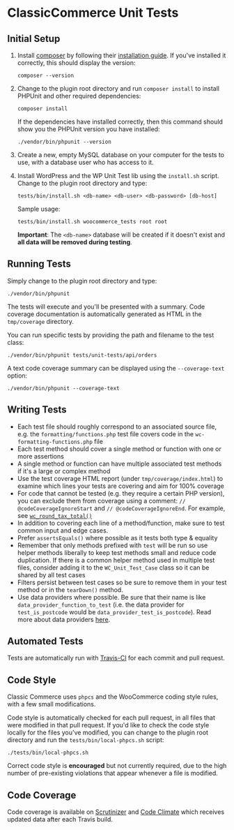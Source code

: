 # ClassicCommerce Unit Tests

## Initial Setup

1. Install [composer](https://getcomposer.org/) by following their [installation guide](https://getcomposer.org/download/). If you've installed it correctly, this should display the version:

    ```
    composer --version
    ```

2. Change to the plugin root directory and run `composer install` to install PHPUnit and other required dependencies:

    ```
    composer install
    ```

    If the dependencies have installed correctly, then this command should show you the PHPUnit version you have installed:

    ```
    ./vendor/bin/phpunit --version
    ```

3. Create a new, empty MySQL database on your computer for the tests to use, with a database user who has access to it.

4. Install WordPress and the WP Unit Test lib using the `install.sh` script. Change to the plugin root directory and type:

    ```
    tests/bin/install.sh <db-name> <db-user> <db-password> [db-host]
    ```

    Sample usage:

    ```
    tests/bin/install.sh woocommerce_tests root root
    ```

    **Important**: The `<db-name>` database will be created if it doesn't exist and **all data will be removed during testing**.

## Running Tests

Simply change to the plugin root directory and type:

```
./vendor/bin/phpunit
```

The tests will execute and you'll be presented with a summary. Code coverage documentation is automatically generated as HTML in the `tmp/coverage` directory.

You can run specific tests by providing the path and filename to the test class:

```
./vendor/bin/phpunit tests/unit-tests/api/orders
```

A text code coverage summary can be displayed using the `--coverage-text` option:

```
./vendor/bin/phpunit --coverage-text
```

## Writing Tests

* Each test file should roughly correspond to an associated source file, e.g. the `formatting/functions.php` test file covers code in the `wc-formatting-functions.php` file
* Each test method should cover a single method or function with one or more assertions
* A single method or function can have multiple associated test methods if it's a large or complex method
* Use the test coverage HTML report (under `tmp/coverage/index.html`) to examine which lines your tests are covering and aim for 100% coverage
* For code that cannot be tested (e.g. they require a certain PHP version), you can exclude them from coverage using a comment: `// @codeCoverageIgnoreStart` and `// @codeCoverageIgnoreEnd`. For example, see [`wc_round_tax_total()`](https://github.com/woocommerce/woocommerce/blob/35f83867736713955fa2c4f463a024578bb88795/includes/wc-formatting-functions.php#L208-L219)
* In addition to covering each line of a method/function, make sure to test common input and edge cases.
* Prefer `assertsEquals()` where possible as it tests both type & equality
* Remember that only methods prefixed with `test` will be run so use helper methods liberally to keep test methods small and reduce code duplication. If there is a common helper method used in multiple test files, consider adding it to the `WC_Unit_Test_Case` class so it can be shared by all test cases
* Filters persist between test cases so be sure to remove them in your test method or in the `tearDown()` method.
* Use data providers where possible. Be sure that their name is like `data_provider_function_to_test` (i.e. the data provider for `test_is_postcode` would be `data_provider_test_is_postcode`). Read more about data providers [here](https://phpunit.de/manual/current/en/writing-tests-for-phpunit.html#writing-tests-for-phpunit.data-providers).

## Automated Tests

Tests are automatically run with [Travis-CI](https://travis-ci.org/woocommerce/woocommerce) for each commit and pull request.

## Code Style

Classic Commerce uses `phpcs` and the WooCommerce coding style rules, with a few small modifications.

Code style is automatically checked for each pull request, in all files that were modified in that pull request.  If you'd like to check the code style locally for the files you've modified, you can change to the plugin root directory and run the `tests/bin/local-phpcs.sh` script:

```
./tests/bin/local-phpcs.sh
```

Correct code style is **encouraged** but not currently required, due to the high number of pre-existing violations that appear whenever a file is modified.

## Code Coverage

Code coverage is available on [Scrutinizer](https://scrutinizer-ci.com/g/woocommerce/woocommerce/) and [Code Climate](https://codeclimate.com/github/woocommerce/woocommerce) which receives updated data after each Travis build.
